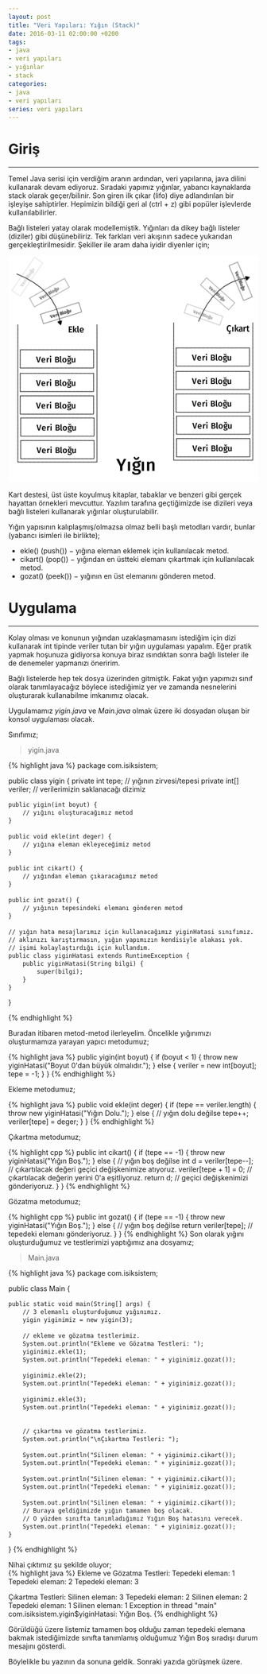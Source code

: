 ```yaml
---
layout: post
title: "Veri Yapıları: Yığın (Stack)"
date: 2016-03-11 02:00:00 +0200
tags:
- java
- veri yapıları
- yığınlar
- stack
categories:
- java
- veri yapıları
series: veri yapıları
---
```


# Giriş
---------

Temel Java serisi için verdiğim aranın ardından, veri yapılarına, java dilini kullanarak devam ediyoruz.
Sıradaki yapımız yığınlar, yabancı kaynaklarda stack olarak geçer/bilinir.
Son giren ilk çıkar (lifo) diye adlandırılan bir işleyişe sahiptirler. 
Hepimizin bildiği geri al (ctrl + z) gibi popüler işlevlerde kullanılabilirler.  

Bağlı listeleri yatay olarak modellemiştik.
Yığınları da dikey bağlı listeler (diziler) gibi düşünebiliriz.
Tek farkları veri akışının sadece yukarıdan gerçekleştirilmesidir.
Şekiller ile aram daha iyidir diyenler için;  

![Yığın Yapısı](/../resimler/yiginYapisi.png)

Kart destesi, üst üste koyulmuş kitaplar, tabaklar ve benzeri gibi gerçek hayattan örnekleri mevcuttur.
Yazılım tarafına geçtiğimizde ise dizileri veya bağlı listeleri kullanarak yığınlar oluşturulabilir.

Yığın yapısının kalıplaşmış/olmazsa olmaz belli başlı metodları vardır, bunlar (yabancı isimleri ile birlikte);  

- ekle() (push()) − yığına eleman eklemek için kullanılacak metod.  
- cikart() (pop()) − yığından en üstteki elemanı çıkartmak için kullanılacak metod.  
- gozat() (peek()) − yığının en üst elemanını gönderen metod.  

# Uygulama
------------

Kolay olması ve konunun yığından uzaklaşmamasını istediğim için dizi kullanarak int tipinde veriler tutan bir yığın uygulaması yapalım.
Eğer pratik yapmak hoşunuza gidiyorsa konuya biraz ısındıktan sonra bağlı listeler ile de denemeler yapmanızı öneririm.  

Bağlı listelerde hep tek dosya üzerinden gitmiştik.
Fakat yığın yapımızı sınıf olarak tanımlayacağız böylece istediğimiz yer ve zamanda nesnelerini oluşturarak kullanabilme imkanımız olacak.

Uygulamamız *yigin.java* ve *Main.java* olmak üzere iki dosyadan oluşan bir konsol uygulaması olacak.

Sınıfımız; 
 
> yigin.java  

{% highlight java %}
package com.isiksistem;

public class yigin {
    private int tepe; // yığının zirvesi/tepesi
    private int[] veriler; // verilerimizin saklanacağı dizimiz

    public yigin(int boyut) {
        // yığını oluşturacağımız metod
    }

    public void ekle(int deger) {
        // yığına eleman ekleyeceğimiz metod
    }

    public int cikart() {
        // yığından eleman çıkaracağımız metod
    }

    public int gozat() {
        // yığının tepesindeki elemanı gönderen metod
    }

    // yığın hata mesajlarımız için kullanacağımız yiginHatasi sınıfımız.
    // aklınızı karıştırmasın, yığın yapımızın kendisiyle alakası yok.
    // işimi kolaylaştırdığı için kullandım.
    public class yiginHatasi extends RuntimeException {
        public yiginHatasi(String bilgi) {
            super(bilgi);
        }
    }
}

{% endhighlight %}

Buradan itibaren metod-metod ilerleyelim.
Öncelikle yığınımızı oluşturmamıza yarayan yapıcı metodumuz;  

{% highlight java %}
public yigin(int boyut) {
    if (boyut < 1) {
        throw new yiginHatasi("Boyut 0'dan büyük olmalıdır.");
    }
    else {
        veriler = new int[boyut];
        tepe = -1;
    }
}
{% endhighlight %}

Ekleme metodumuz;   

{% highlight java %}
public void ekle(int deger) {
    if (tepe == veriler.length) {
        throw new yiginHatasi("Yığın Dolu.");
    }
    else {  // yığın dolu değilse
        tepe++;
        veriler[tepe] = deger;
    }
}
{% endhighlight %}

Çıkartma metodumuz;

{% highlight cpp %}
public int cikart() {
    if (tepe == -1) {
        throw new yiginHatasi("Yığın Boş.");
    }
    else {  // yığın boş değilse
        int d = veriler[tepe--]; // çıkartılacak değeri geçici değişkenimize atıyoruz.
        veriler[tepe + 1] = 0; // çıkartılacak değerin yerini 0'a eşitliyoruz.
        return d;   // geçici değişkenimizi gönderiyoruz.
    }
}
{% endhighlight %}

Gözatma metodumuz;

{% highlight cpp %}
public int gozat() {
    if (tepe == -1) {
        throw new yiginHatasi("Yığın Boş.");
    }
    else {  // yığın boş değilse
        return veriler[tepe]; // tepedeki elemanı gönderiyoruz.
    }
}
{% endhighlight %}
Son olarak yığını oluşturduğumuz ve testlerimizi yaptığımız ana dosyamız;  

> Main.java  

{% highlight java %}
package com.isiksistem;

public class Main {

    public static void main(String[] args) {
        // 3 elemanlı oluşturduğumuz yığınımız.
        yigin yiginimiz = new yigin(3);

        // ekleme ve gözatma testlerimiz.
        System.out.println("Ekleme ve Gözatma Testleri: ");
        yiginimiz.ekle(1);
        System.out.println("Tepedeki eleman: " + yiginimiz.gozat());

        yiginimiz.ekle(2);
        System.out.println("Tepedeki eleman: " + yiginimiz.gozat());

        yiginimiz.ekle(3);
        System.out.println("Tepedeki eleman: " + yiginimiz.gozat());


        // çıkartma ve gözatma testlerimiz.
        System.out.println("\nÇıkartma Testleri: ");

        System.out.println("Silinen eleman: " + yiginimiz.cikart());
        System.out.println("Tepedeki eleman: " + yiginimiz.gozat());

        System.out.println("Silinen eleman: " + yiginimiz.cikart());
        System.out.println("Tepedeki eleman: " + yiginimiz.gozat());

        System.out.println("Silinen eleman: " + yiginimiz.cikart());
        // Buraya geldiğimizde yığın tamamen boş olacak.
        // O yüzden sınıfta tanımladığımız Yığın Boş hatasını verecek.
        System.out.println("Tepedeki eleman: " + yiginimiz.gozat());
    }

}
{% endhighlight %}

Nihai çıktımız şu şekilde oluyor;  
{% highlight java %}
Ekleme ve Gözatma Testleri: 
Tepedeki eleman: 1
Tepedeki eleman: 2
Tepedeki eleman: 3

Çıkartma Testleri: 
Silinen eleman: 3
Tepedeki eleman: 2
Silinen eleman: 2
Tepedeki eleman: 1
Silinen eleman: 1
Exception in thread "main" com.isiksistem.yigin$yiginHatasi: Yığın Boş.
{% endhighlight %}

Görüldüğü üzere listemiz tamamen boş olduğu zaman tepedeki elemana bakmak istediğimizde sınıfta tanımlamış olduğumuz Yığın Boş sıradışı durum mesajını gösterdi.  

Böylelikle bu yazının da sonuna geldik. Sonraki yazıda görüşmek üzere.